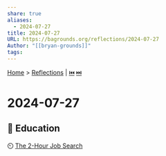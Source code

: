 ```yaml
---  
share: true  
aliases:  
  - 2024-07-27  
title: 2024-07-27  
URL: https://bagrounds.org/reflections/2024-07-27  
Author: "[[bryan-grounds]]"  
tags:   
---  
```

[Home](../index.md) > [Reflections](./index.md) | [⏮️](./2024-07-25.md) [⏭️](./2024-08-01.md)  
# 2024-07-27  
## 🧠 Education  
⏲️ [The 2-Hour Job Search](../books/the-2-hour-job-search.md)  

